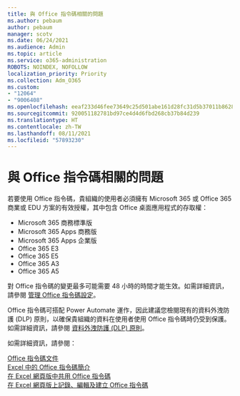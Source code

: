 ```yaml
---
title: 與 Office 指令碼相關的問題
ms.author: pebaum
author: pebaum
manager: scotv
ms.date: 06/24/2021
ms.audience: Admin
ms.topic: article
ms.service: o365-administration
ROBOTS: NOINDEX, NOFOLLOW
localization_priority: Priority
ms.collection: Adm_O365
ms.custom:
- "12064"
- "9006408"
ms.openlocfilehash: eeaf233d46fee73649c25d501abe161d28fc31d5b37011b862876f6fd34f0140
ms.sourcegitcommit: 920051182781bd97ce4d4d6fbd268cb37b84d239
ms.translationtype: HT
ms.contentlocale: zh-TW
ms.lasthandoff: 08/11/2021
ms.locfileid: "57893230"
---
```

# <a name="issues-related-to-office-scripts"></a>與 Office 指令碼相關的問題

若要使用 Office 指令碼，貴組織的使用者必須擁有 Microsoft 365 或 Office 365 商業或 EDU 方案的有效授權，其中包含 Office 桌面應用程式的存取權：

- Microsoft 365 商務標準版
- Microsoft 365 Apps 商務版
- Microsoft 365 Apps 企業版
- Office 365 E3
- Office 365 E5
- Office 365 A3
- Office 365 A5

對 Office 指令碼的變更最多可能需要 48 小時的時間才能生效。如需詳細資訊，請參閱 [管理 Office 指令碼設定](https://docs.microsoft.com/microsoft-365/admin/manage/manage-office-scripts-settings)。

Office 指令碼可搭配 Power Automate 運作，因此建議您檢閱現有的資料外洩防護 (DLP) 原則，以確保貴組織的資料在使用者使用 Office 指令碼時仍受到保護。如需詳細資訊，請參閱 [資料外洩防護 (DLP) 原則](https://docs.microsoft.com/power-automate/prevent-data-loss)。

如需詳細資訊，請參閱：

[Office 指令碼文件](https://docs.microsoft.com/office/dev/scripts/)<br/>
[Excel 中的 Office 指令碼簡介](https://support.microsoft.com/office/introduction-to-office-scripts-in-excel-9fbe283d-adb8-4f13-a75b-a81c6baf163a)<br/>
[在 Excel 網頁版中共用 Office 指令碼](https://support.microsoft.com/office/sharing-office-scripts-in-excel-for-the-web-226eddbc-3a44-4540-acfe-fccda3d1122b)<br/>
[在 Excel 網頁版上記錄、編輯及建立 Office 指令碼](https://docs.microsoft.com/office/dev/scripts/tutorials/excel-tutorial)